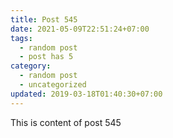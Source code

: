 ```yaml
---
title: Post 545
date: 2021-05-09T22:51:24+07:00
tags:
  - random post
  - post has 5
category:
  - random post
  - uncategorized
updated: 2019-03-18T01:40:30+07:00
---
```

This is content of post 545